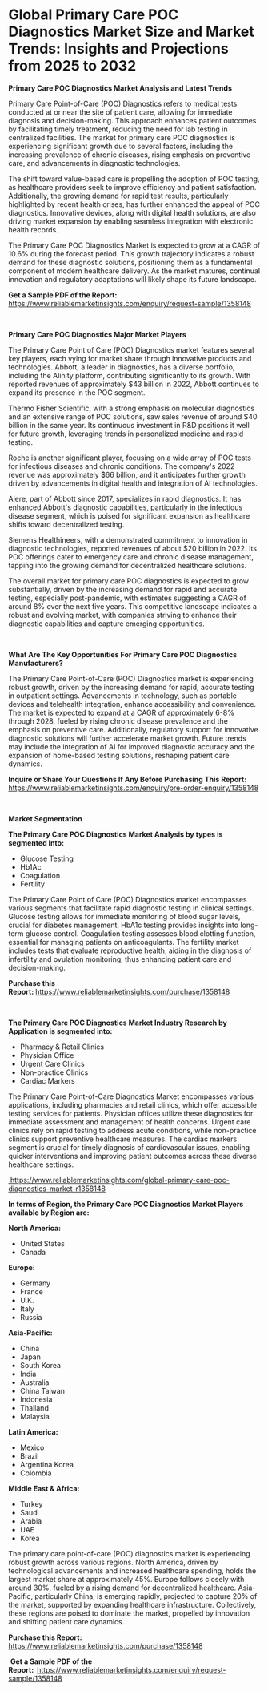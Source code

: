 <p><h1>Global Primary Care POC Diagnostics Market Size and Market Trends: Insights and Projections from 2025 to 2032</h1></p><p><strong>Primary Care POC Diagnostics Market Analysis and Latest Trends</strong></p>
<p><p>Primary Care Point-of-Care (POC) Diagnostics refers to medical tests conducted at or near the site of patient care, allowing for immediate diagnosis and decision-making. This approach enhances patient outcomes by facilitating timely treatment, reducing the need for lab testing in centralized facilities. The market for primary care POC diagnostics is experiencing significant growth due to several factors, including the increasing prevalence of chronic diseases, rising emphasis on preventive care, and advancements in diagnostic technologies.</p><p>The shift toward value-based care is propelling the adoption of POC testing, as healthcare providers seek to improve efficiency and patient satisfaction. Additionally, the growing demand for rapid test results, particularly highlighted by recent health crises, has further enhanced the appeal of POC diagnostics. Innovative devices, along with digital health solutions, are also driving market expansion by enabling seamless integration with electronic health records.</p><p>The Primary Care POC Diagnostics Market is expected to grow at a CAGR of 10.6% during the forecast period. This growth trajectory indicates a robust demand for these diagnostic solutions, positioning them as a fundamental component of modern healthcare delivery. As the market matures, continual innovation and regulatory adaptations will likely shape its future landscape.</p></p>
<p><strong>Get a Sample PDF of the Report:&nbsp;</strong> <a href="https://www.reliablemarketinsights.com/enquiry/request-sample/1358148?utm_campaign=2989&utm_medium=2&utm_source=Github&utm_content=ia&utm_term=12042025&utm_id=primary-care-poc-diagnostics">https://www.reliablemarketinsights.com/enquiry/request-sample/1358148</a></p>
<p>&nbsp;</p>
<p><strong>Primary Care POC Diagnostics Major Market Players</strong></p>
<p><p>The Primary Care Point of Care (POC) Diagnostics market features several key players, each vying for market share through innovative products and technologies. Abbott, a leader in diagnostics, has a diverse portfolio, including the Alinity platform, contributing significantly to its growth. With reported revenues of approximately $43 billion in 2022, Abbott continues to expand its presence in the POC segment.</p><p>Thermo Fisher Scientific, with a strong emphasis on molecular diagnostics and an extensive range of POC solutions, saw sales revenue of around $40 billion in the same year. Its continuous investment in R&D positions it well for future growth, leveraging trends in personalized medicine and rapid testing.</p><p>Roche is another significant player, focusing on a wide array of POC tests for infectious diseases and chronic conditions. The company's 2022 revenue was approximately $66 billion, and it anticipates further growth driven by advancements in digital health and integration of AI technologies.</p><p>Alere, part of Abbott since 2017, specializes in rapid diagnostics. It has enhanced Abbott's diagnostic capabilities, particularly in the infectious disease segment, which is poised for significant expansion as healthcare shifts toward decentralized testing.</p><p>Siemens Healthineers, with a demonstrated commitment to innovation in diagnostic technologies, reported revenues of about $20 billion in 2022. Its POC offerings cater to emergency care and chronic disease management, tapping into the growing demand for decentralized healthcare solutions.</p><p>The overall market for primary care POC diagnostics is expected to grow substantially, driven by the increasing demand for rapid and accurate testing, especially post-pandemic, with estimates suggesting a CAGR of around 8% over the next five years. This competitive landscape indicates a robust and evolving market, with companies striving to enhance their diagnostic capabilities and capture emerging opportunities.</p></p>
<p>&nbsp;</p>
<p><strong>What Are The Key Opportunities For Primary Care POC Diagnostics Manufacturers?</strong></p>
<p><p>The Primary Care Point-of-Care (POC) Diagnostics market is experiencing robust growth, driven by the increasing demand for rapid, accurate testing in outpatient settings. Advancements in technology, such as portable devices and telehealth integration, enhance accessibility and convenience. The market is expected to expand at a CAGR of approximately 6-8% through 2028, fueled by rising chronic disease prevalence and the emphasis on preventive care. Additionally, regulatory support for innovative diagnostic solutions will further accelerate market growth. Future trends may include the integration of AI for improved diagnostic accuracy and the expansion of home-based testing solutions, reshaping patient care dynamics.</p></p>
<p><strong>Inquire or Share Your Questions If Any Before Purchasing This Report:</strong> <a href="https://www.reliablemarketinsights.com/enquiry/pre-order-enquiry/1358148?utm_campaign=2989&utm_medium=2&utm_source=Github&utm_content=ia&utm_term=12042025&utm_id=primary-care-poc-diagnostics">https://www.reliablemarketinsights.com/enquiry/pre-order-enquiry/1358148</a></p>
<p>&nbsp;</p>
<p><strong>Market Segmentation</strong></p>
<p><strong>The Primary Care POC Diagnostics Market Analysis by types is segmented into:</strong></p>
<p><ul><li>Glucose Testing</li><li>Hb1Ac</li><li>Coagulation</li><li>Fertility</li></ul></p>
<p><p>The Primary Care Point of Care (POC) Diagnostics market encompasses various segments that facilitate rapid diagnostic testing in clinical settings. Glucose testing allows for immediate monitoring of blood sugar levels, crucial for diabetes management. HbA1c testing provides insights into long-term glucose control. Coagulation testing assesses blood clotting function, essential for managing patients on anticoagulants. The fertility market includes tests that evaluate reproductive health, aiding in the diagnosis of infertility and ovulation monitoring, thus enhancing patient care and decision-making.</p></p>
<p><strong>Purchase this Report:&nbsp;</strong><a href="https://www.reliablemarketinsights.com/purchase/1358148?utm_campaign=2989&utm_medium=2&utm_source=Github&utm_content=ia&utm_term=12042025&utm_id=primary-care-poc-diagnostics">https://www.reliablemarketinsights.com/purchase/1358148</a></p>
<p>&nbsp;</p>
<p><strong>The Primary Care POC Diagnostics Market Industry Research by Application is segmented into:</strong></p>
<p><ul><li>Pharmacy & Retail Clinics</li><li>Physician Office</li><li>Urgent Care Clinics</li><li>Non-practice Clinics</li><li>Cardiac Markers</li></ul></p>
<p><p>The Primary Care Point-of-Care Diagnostics Market encompasses various applications, including pharmacies and retail clinics, which offer accessible testing services for patients. Physician offices utilize these diagnostics for immediate assessment and management of health concerns. Urgent care clinics rely on rapid testing to address acute conditions, while non-practice clinics support preventive healthcare measures. The cardiac markers segment is crucial for timely diagnosis of cardiovascular issues, enabling quicker interventions and improving patient outcomes across these diverse healthcare settings.</p></p>
<p><a href="https://www.reliablemarketinsights.com/global-primary-care-poc-diagnostics-market-r1358148?utm_campaign=2989&utm_medium=2&utm_source=Github&utm_content=ia&utm_term=12042025&utm_id=primary-care-poc-diagnostics">&nbsp;https://www.reliablemarketinsights.com/global-primary-care-poc-diagnostics-market-r1358148</a></p>
<p><strong>In terms of Region, the Primary Care POC Diagnostics Market Players available by Region are:</strong></p>
<p>
    <p> <strong> North America: </strong>
        <ul>
            <li>United States</li>
            <li>Canada</li>
        </ul>
        </p> 
    <p> <strong> Europe: </strong>
        <ul>
            <li>Germany</li>
            <li>France</li>
            <li>U.K.</li>
            <li>Italy</li>
            <li>Russia</li>
        </ul>
        </p> 
    <p> <strong> Asia-Pacific: </strong>
        <ul>
            <li>China</li>
            <li>Japan</li>
            <li>South Korea</li>
            <li>India</li>
            <li>Australia</li>
            <li>China Taiwan</li>
            <li>Indonesia</li>
            <li>Thailand</li>
            <li>Malaysia</li>
        </ul>
        </p> 
    <p> <strong> Latin America: </strong>
        <ul>
            <li>Mexico</li>
            <li>Brazil</li>
            <li>Argentina Korea</li>
            <li>Colombia</li>
        </ul>
        </p> 
    <p> <strong> Middle East & Africa: </strong>
        <ul>
            <li>Turkey</li>
            <li>Saudi</li>
            <li>Arabia</li>
            <li>UAE</li>
            <li>Korea</li>
        </ul>
    </p>
    </p>
<p><p>The primary care point-of-care (POC) diagnostics market is experiencing robust growth across various regions. North America, driven by technological advancements and increased healthcare spending, holds the largest market share at approximately 45%. Europe follows closely with around 30%, fueled by a rising demand for decentralized healthcare. Asia-Pacific, particularly China, is emerging rapidly, projected to capture 20% of the market, supported by expanding healthcare infrastructure. Collectively, these regions are poised to dominate the market, propelled by innovation and shifting patient care dynamics.</p></p>
<p><strong>Purchase this Report: </strong><a href="https://www.reliablemarketinsights.com/purchase/1358148?utm_campaign=2989&utm_medium=2&utm_source=Github&utm_content=ia&utm_term=12042025&utm_id=primary-care-poc-diagnostics">https://www.reliablemarketinsights.com/purchase/1358148</a></p>
<p>&nbsp;<strong>Get a Sample PDF of the Report:&nbsp;&nbsp;</strong><a href="https://www.reliablemarketinsights.com/enquiry/request-sample/1358148?utm_campaign=2989&utm_medium=2&utm_source=Github&utm_content=ia&utm_term=12042025&utm_id=primary-care-poc-diagnostics">https://www.reliablemarketinsights.com/enquiry/request-sample/1358148</a></p>
<p><strong></strong></p>
<p><p></p><p></p><p></p></p>